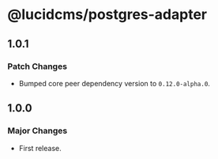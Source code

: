 # @lucidcms/postgres-adapter

## 1.0.1

### Patch Changes

- Bumped core peer dependency version to `0.12.0-alpha.0`.

## 1.0.0

### Major Changes

- First release.

